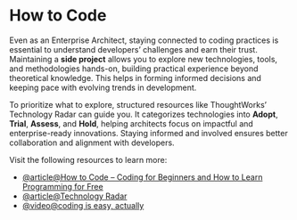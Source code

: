# How to Code

Even as an Enterprise Architect, staying connected to coding practices is essential to understand developers’ challenges and earn their trust. Maintaining a **side project** allows you to explore new technologies, tools, and methodologies hands-on, building practical experience beyond theoretical knowledge. This helps in forming informed decisions and keeping pace with evolving trends in development.

To prioritize what to explore, structured resources like ThoughtWorks’ Technology Radar can guide you. It categorizes technologies into **Adopt**, **Trial**, **Assess**, and **Hold**, helping architects focus on impactful and enterprise-ready innovations. Staying informed and involved ensures better collaboration and alignment with developers.

Visit the following resources to learn more:

- [@article@How to Code – Coding for Beginners and How to Learn Programming for Free](https://www.freecodecamp.org/news/how-to-code-coding-for-beginners-and-how-to-learn-programming-for-free/)
- [@article@Technology Radar](https://www.thoughtworks.com/radar)
- [@video@coding is easy, actually](https://www.youtube.com/watch?v=qkFYqY3vr84)